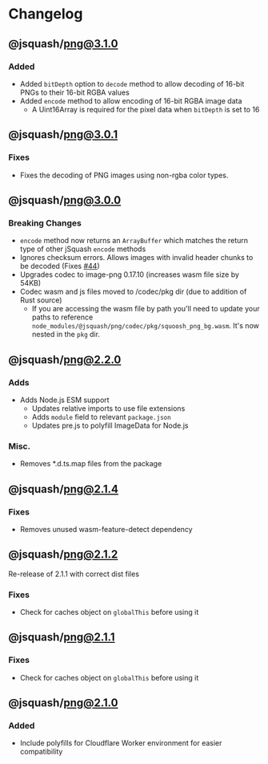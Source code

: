 # Changelog

## @jsquash/png@3.1.0

### Added

- Added `bitDepth` option to `decode` method to allow decoding of 16-bit PNGs to their 16-bit RGBA values
- Added `encode` method to allow encoding of 16-bit RGBA image data
    - A Uint16Array is required for the pixel data when `bitDepth` is set to 16

## @jsquash/png@3.0.1

### Fixes

- Fixes the decoding of PNG images using non-rgba color types.

## @jsquash/png@3.0.0

### Breaking Changes

- `encode` method now returns an `ArrayBuffer` which matches the return type of other jSquash `encode` methods
- Ignores checksum errors. Allows images with invalid header chunks to be decoded (Fixes [#44](https://github.com/jamsinclair/jSquash/issues/44))
- Upgrades codec to image-png 0.17.10 (increases wasm file size by 54KB)
- Codec wasm and js files moved to /codec/pkg dir (due to addition of Rust source)
    - If you are accessing the wasm file by path you'll need to update your paths to reference `node_modules/@jsquash/png/codec/pkg/squoosh_png_bg.wasm`. It's now nested in the `pkg` dir.

## @jsquash/png@2.2.0

### Adds

- Adds Node.js ESM support
    - Updates relative imports to use file extensions
    - Adds `module` field to relevant `package.json`
    - Updates pre.js to polyfill ImageData for Node.js

### Misc.

- Removes *.d.ts.map files from the package

## @jsquash/png@2.1.4

### Fixes

- Removes unused wasm-feature-detect dependency

## @jsquash/png@2.1.2

Re-release of 2.1.1 with correct dist files
### Fixes

- Check for caches object on `globalThis` before using it

## @jsquash/png@2.1.1

### Fixes

- Check for caches object on `globalThis` before using it

## @jsquash/png@2.1.0

### Added

- Include polyfills for Cloudflare Worker environment for easier compatibility
